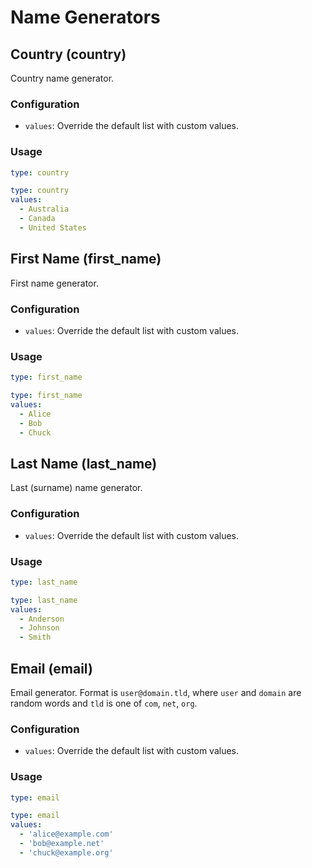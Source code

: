 # Name Generators

## Country (country)

Country name generator.

### Configuration

- `values`: Override the default list with custom values.

### Usage

```yaml
type: country
```

```yaml
type: country
values:
  - Australia
  - Canada
  - United States
```

## First Name (first_name)

First name generator.

### Configuration

- `values`: Override the default list with custom values.

### Usage

```yaml
type: first_name
```

```yaml
type: first_name
values:
  - Alice
  - Bob
  - Chuck
```

## Last Name (last_name)

Last (surname) name generator.

### Configuration

- `values`: Override the default list with custom values.

### Usage

```yaml
type: last_name
```

```yaml
type: last_name
values:
  - Anderson
  - Johnson
  - Smith
```

## Email (email)

Email generator. Format is `user@domain.tld`, where `user` and `domain` are
random words and `tld` is one of `com`, `net`, `org`.

### Configuration

- `values`: Override the default list with custom values.

### Usage

```yaml
type: email
```

```yaml
type: email
values:
  - 'alice@example.com'
  - 'bob@example.net'
  - 'chuck@example.org'
```
